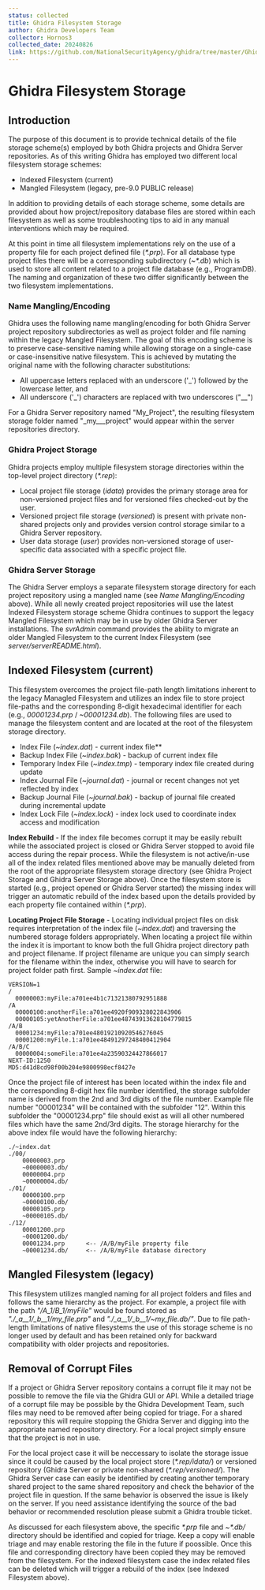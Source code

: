 ```yaml
---
status: collected
title: Ghidra Filesystem Storage
author: Ghidra Developers Team
collector: Hornos3
collected_date: 20240826
link: https://github.com/NationalSecurityAgency/ghidra/tree/master/GhidraDocs/GhidraFilesystemStorage.html
---
```


Ghidra Filesystem Storage
=========================

Introduction
------------
  
The purpose of this document is to provide technical details of the file
storage scheme(s) employed by both Ghidra projects and Ghidra Server
repositories. As of this writing Ghidra has employed two different local
filesystem storage schemes:

-   Indexed Filesystem (current)
-   Mangled Filesystem (legacy, pre-9.0 PUBLIC release)

In addition to providing details of each storage scheme, some details
are provided about how project/repository database files are stored
within each filesystem as well as some troubleshooting tips to aid in
any manual interventions which may be required.

At this point in time all filesystem implementations rely on the use of
a property file for each project defined file (*\*.prp*). For all
database type project files there will be a corresponding subdirectory
(*\~\*.db*) which is used to store all content related to a project file
database (e.g., ProgramDB). The naming and organization of these two
differ significantly between the two filesystem implementations.

### Name Mangling/Encoding

Ghidra uses the following name mangling/encoding for both Ghidra Server
project repository subdirectories as well as project folder and file
naming within the legacy Mangled Filesystem. The goal of this encoding
scheme is to preserve case-sensitive naming while allowing storage on a
single-case or case-insensitive native filesystem. This is achieved by
mutating the original name with the following character substitutions:

-   All uppercase letters replaced with an underscore (\'\_\') followed
    by the lowercase letter, and
-   All underscore (\'\_\') characters are replaced with two underscores
    (\"\_\_\")

For a Ghidra Server repository named \"My\_Project\", the resulting
filesystem storage folder named \"\_my\_\_\_project\" would appear
within the server repositories directory.

### Ghidra Project Storage

Ghidra projects employ multiple filesystem storage directories within
the top-level project directory (*\*.rep*):

-   Local project file storage (*idata*) provides the primary storage
    area for non-versioned project files and for versioned files
    checked-out by the user.
-   Versioned project file storage (*versioned*) is present with private
    non-shared projects only and provides version control storage
    similar to a Ghidra Server repository.
-   User data storage (*user*) provides non-versioned storage of
    user-specific data associated with a specific project file.

### Ghidra Server Storage

The Ghidra Server employs a separate filesystem storage directory for
each project repository using a mangled name (see *Name
Mangling/Encoding* above). While all newly created project repositories
will use the latest Indexed Filesystem storage scheme Ghidra continues
to support the legacy Mangled Filesystem which may be in use by older
Ghidra Server installations. The *svrAdmin* command provides the ability
to migrate an older Mangled Filesystem to the current Index Filesystem
(see *server/serverREADME.html*).

Indexed Filesystem (current)
----------------------------

This filesystem overcomes the project file-path length limitations
inherent to the legacy Managled Filesystem and utilizes an index file to
store project file-paths and the corresponding 8-digit hexadecimal
identifier for each (e.g., *00001234.prp* / *\~00001234.db*). The
following files are used to manage the filesystem content and are
located at the root of the filesystem storage directory.

-   Index File (*\~index.dat*) - current index file**
-   Backup Index File (*\~index.bak*) - backup of current index file
-   Temporary Index File (*\~index.tmp*) - temporary index file created
    during update
-   Index Journal File (*\~journal.dat*) - journal or recent changes not
    yet reflected by index
-   Backup Journal File (*\~journal.bak*) - backup of journal file
    created during incremental update
-   Index Lock File (*\~index.lock*) - index lock used to coordinate
    index access and modification

**Index Rebuild** - If the index file becomes corrupt it may be easily
rebuilt while the associated project is closed or Ghidra Server stopped
to avoid file access during the repair process. While the filesystem is
not active/in-use all of the index related files mentioned above may be
manually deleted from the root of the appropriate filesystem storage
directory (see Ghidra Project Storage and Ghidra Server Storage above).
Once the filesystem store is started (e.g., project opened or Ghidra
Server started) the missing index will trigger an automatic rebuild of
the index based upon the details provided by each property file
contained within (*\*.prp*).

**Locating Project File Storage** - Locating individual project files on
disk requires interpretation of the index file (*\~index.dat*) and
traversing the numbered storage folders appropriately. When locating a
project file within the index it is important to know both the full
Ghidra project directory path and project filename. If project filename
are unique you can simply search for the filename within the index,
otherwise you will have to search for project folder path first. Sample
*\~index.dat* file:

       
    VERSION=1
    /
      00000003:myFile:a701ee4b1c71321380792951888
    /A
      00000100:anotherFile:a701ee4920f909328022843906
      00000105:yetAnotherFile:a701ee48743913628104779815
    /A/B
      00001234:myFile:a701ee48019210920546276045
      00001200:myFile.1:a701ee48491297248400412904
    /A/B/C
      00000004:someFile:a701ee4a23590324427866017
    NEXT-ID:1250
    MD5:d41d8cd98f00b204e9800998ecf8427e
            

Once the project file of interest has been located within the index file
and the corresponding 8-digit hex file number identified, the storage
subfolder name is derived from the 2nd and 3rd digits of the file
number. Example file number \"00001234\" will be contained with the
subfolder \"12\". Within this subfolder the \"00001234.prp\" file should
exist as will all other numbered files which have the same 2nd/3rd
digits. The storage hierarchy for the above index file would have the
following hierarchy:

    ./~index.dat
    ./00/
        00000003.prp
        ~00000003.db/
        00000004.prp
        ~00000004.db/
    ./01/
        00000100.prp
        ~00000100.db/
        00000105.prp
        ~00000105.db/
    ./12/
        00001200.prp
        ~00001200.db/
        00001234.prp      <-- /A/B/myFile property file
        ~00001234.db/     <-- /A/B/myFile database directory
            

Mangled Filesystem (legacy)
---------------------------

This filesystem utilizes mangled naming for all project folders and
files and follows the same hierarchy as the project. For example, a
project file with the path *\"/A\_1/B\_1/myFile\"* would be found stored
as *\"./\_a\_\_1/\_b\_\_1/my\_file.prp\"* and
*\"./\_a\_\_1/\_b\_\_1/\~my\_file.db/\"*. Due to file path-length
limitations of native filesystems the use of this storage scheme is no
longer used by default and has been retained only for backward
compatibility with older projects and repositories.

Removal of Corrupt Files
------------------------

If a project or Ghidra Server repository contains a corrupt file it may
not be possible to remove the file via the Ghidra GUI or API. While a
detailed triage of a corrupt file may be possible by the Ghidra
Development Team, such files may need to be removed after being copied
for triage. For a shared repository this will require stopping the
Ghidra Server and digging into the appropriate named repository
directory. For a local project simply ensure that the project is not in
use.

For the local project case it will be neccessary to isolate the storage
issue since it could be caused by the local project store
(*\*.rep/idata/*) or versioned repository (Ghidra Server or private
non-shared (*\*.rep/versioned/*). The Ghidra Server case can easily be
identified by creating another temporary shared project to the same
shared repository and check the behavior of the project file in
question. If the same behavior is observed the issue is likely on the
server. If you need assistance identifying the source of the bad
behavior or recommended resolution please submit a Ghidra trouble
ticket.

As discussed for each filesystem above, the specific *\*.prp* file and
*\~\*.db/* directory should be identified and copied for triage. Keep a
copy will enable triage and may enable restoring the file in the future
if poossible. Once this file and corresponding directory have been
copied they may be removed from the filesystem. For the indexed
filesystem case the index related files can be deleted which will
trigger a rebuild of the index (see Indexed Filesystem above).
